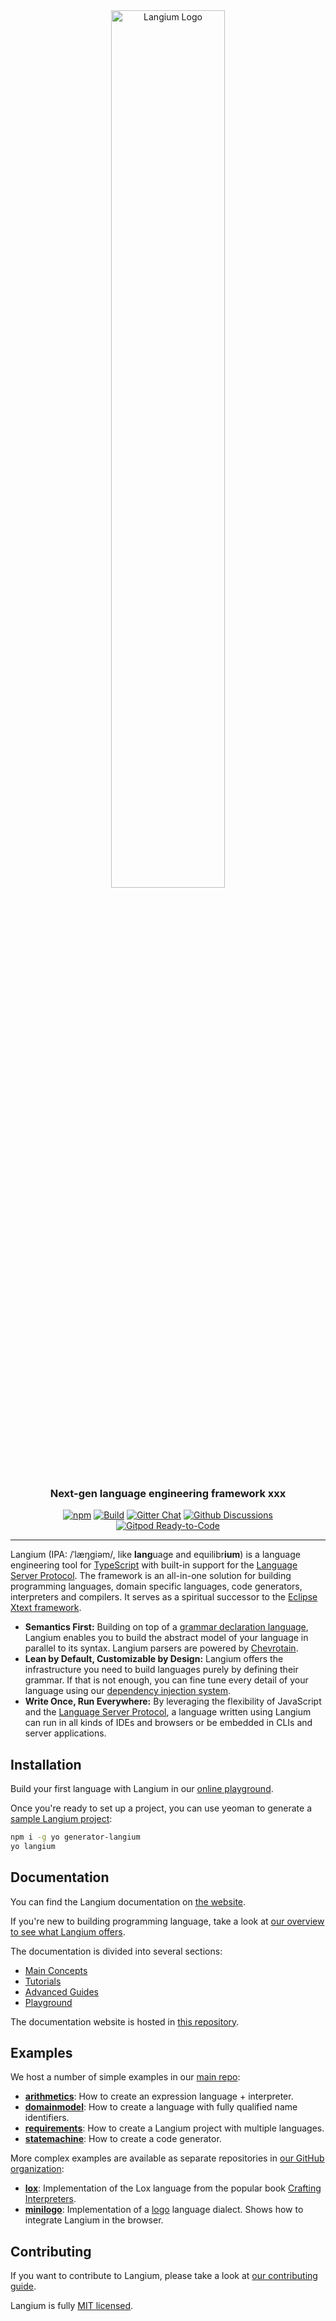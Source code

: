 <div id="langium-logo" align="center">
  <a href="https://github.com/langium/langium">
    <img alt="Langium Logo" width="60%" src="https://user-images.githubusercontent.com/4377073/135283991-90ef7724-649d-440a-8720-df13c23bda82.png">
  </a>
  <h3>
    Next-gen language engineering framework xxx
  </h3>
</div>

<div id="badges" align="center">

  [![npm](https://img.shields.io/npm/v/langium)](https://www.npmjs.com/package/langium)
  [![Build](https://github.com/langium/langium/actions/workflows/build.yml/badge.svg)](https://github.com/langium/langium/actions/workflows/build.yml)
  [![Gitter Chat](https://img.shields.io/badge/chat-on%20gitter-0DBD8B?logo=gitter)](https://app.gitter.im/#/room/#langium:gitter.im)
  [![Github Discussions](https://img.shields.io/badge/github-discussions-blue?logo=github)](https://github.com/langium/langium/discussions)
  [![Gitpod Ready-to-Code](https://img.shields.io/badge/Gitpod-ready--to--code-FFAE33?logo=gitpod)](https://gitpod.io/#https://github.com/langium/langium)

</div>

---

Langium (IPA: /ˈlæŋɡiəm/, like **lang**uage and equilibr**ium**) is a language engineering tool for [TypeScript](https://www.typescriptlang.org/) with built-in support for the [Language Server Protocol](https://microsoft.github.io/language-server-protocol/). The framework is an all-in-one solution for building programming languages, domain specific languages, code generators, interpreters and compilers. It serves as a spiritual successor to the [Eclipse Xtext framework](https://www.eclipse.org/Xtext/).

* **Semantics First:** Building on top of a [grammar declaration language](https://langium.org/docs/grammar-language/), Langium enables you to build the abstract model of your language in parallel to its syntax. Langium parsers are powered by [Chevrotain](https://chevrotain.io).
* **Lean by Default, Customizable by Design:** Langium offers the infrastructure you need to build languages purely by defining their grammar. If that is not enough, you can fine tune every detail of your language using our [dependency injection system](https://langium.org/docs/configuration-services/).
* **Write Once, Run Everywhere:** By leveraging the flexibility of JavaScript and the [Language Server Protocol](https://microsoft.github.io/language-server-protocol/), a language written using Langium can run in all kinds of IDEs and browsers or be embedded in CLIs and server applications.

## Installation

Build your first language with Langium in our [online playground](https://langium.org/playground/).

Once you're ready to set up a project, you can use yeoman to generate a [sample Langium project](https://langium.org/docs/getting-started/):

```sh
npm i -g yo generator-langium
yo langium
```

## Documentation

You can find the Langium documentation on [the website](https://langium.org/).

If you're new to building programming language, take a look at [our overview to see what Langium offers](https://langium.org/docs/langium-overview/). 

The documentation is divided into several sections:

* [Main Concepts](https://langium.org/docs/)
* [Tutorials](https://langium.org/tutorials/)
* [Advanced Guides](https://langium.org/guides/)
* [Playground](https://langium.org/playground/)

The documentation website is hosted in [this repository](https://github.com/langium/langium-website).

## Examples

We host a number of simple examples in our [main repo](https://github.com/langium/langium/tree/main/examples):

* **[arithmetics](https://github.com/langium/langium/tree/main/examples/arithmetics)**: How to create an expression language + interpreter.
* **[domainmodel](https://github.com/langium/langium/tree/main/examples/domainmodel)**: How to create a language with fully qualified name identifiers.
* **[requirements](https://github.com/langium/langium/tree/main/examples/requirements)**: How to create a Langium project with multiple languages.
* **[statemachine](https://github.com/langium/langium/tree/main/examples/statemachine)**: How to create a code generator.

More complex examples are available as separate repositories in [our GitHub organization](https://github.com/langium):

* **[lox](https://github.com/langium/langium-lox)**: Implementation of the Lox language from the popular book [Crafting Interpreters](https://craftinginterpreters.com/the-lox-language.html).
* **[minilogo](https://github.com/langium/langium-minilogo)**: Implementation of a [logo](https://el.media.mit.edu/logo-foundation/what_is_logo/logo_programming.html) language dialect. Shows how to integrate Langium in the browser.

## Contributing

If you want to contribute to Langium, please take a look at [our contributing guide](https://github.com/langium/langium/blob/main/CONTRIBUTING.md).

Langium is fully [MIT licensed](https://github.com/langium/langium/blob/main/LICENSE).
